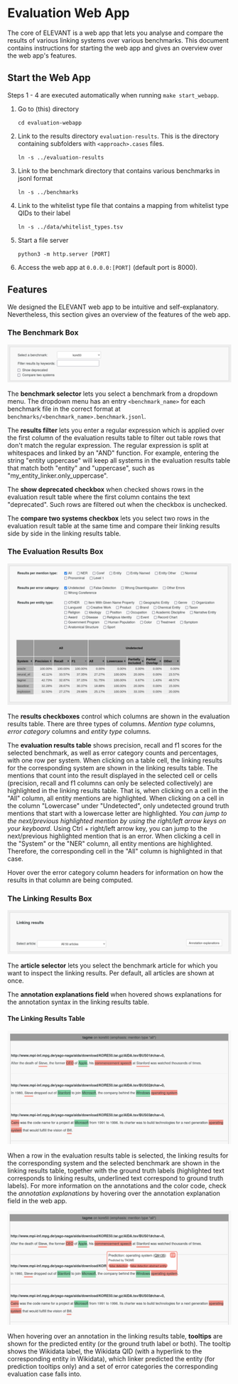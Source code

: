 # Evaluation Web App

The core of ELEVANT is a web app that lets you analyse and compare the results of various linking systems over various
 benchmarks. This document contains instructions for starting the web app and gives an overview over the web app's
 features.

## Start the Web App

Steps 1 - 4 are executed automatically when running `make start_webapp`. 
1. Go to (this) directory

       cd evaluation-webapp

2. Link to the results directory `evaluation-results`. This is the directory containing subfolders with
`<approach>.cases` files.

       ln -s ../evaluation-results

3. Link to the benchmark directory that contains various benchmarks in jsonl format

       ln -s ../benchmarks

4. Link to the whitelist type file that contains a mapping from whitelist type QIDs to their label

       ln -s ../data/whitelist_types.tsv

5. Start a file server

       python3 -m http.server [PORT]

6. Access the web app at `0.0.0.0:[PORT]` (default port is 8000).


## Features
We designed the ELEVANT web app to be intuitive and self-explanatory. Nevertheless, this section gives an overview of
 the features of the web app.

### The Benchmark Box
![](img/box1_w_border.png)

The **benchmark selector** lets you select a benchmark from a dropdown menu. The dropdown menu has an entry
 `<benchmark_name>` for each benchmark file in the correct format at
 `benchmarks/<benchmark_name>.benchmark.jsonl`.

The **results filter** lets you enter a regular expression which is applied over the first column of the evaluation
 results table to filter out table rows that don't match the regular expression. The regular expression is split at
 whitespaces and linked by an "AND" function. For example, entering the string "entity uppercase" will keep all systems
 in the evaluation results table that match both "entity" and "uppercase", such as "my_entity_linker.only_uppercase".

The **show deprecated checkbox** when checked shows rows in the evaluation result table where the first column contains
 the text "deprecated". Such rows are filtered out when the checkbox is unchecked.

The **compare two systems checkbox** lets you select two rows in the evaluation result table at the same time and
 compare their linking results side by side in the linking results table.


### The Evaluation Results Box
![](img/box2_w_border.png)

The **results checkboxes** control which columns are shown in the evaluation results table. There are three types of
 columns. *Mention type* columns, *error category* columns and *entity type* columns. 

The **evaluation results table** shows precision, recall and f1 scores for the selected benchmark, as well as error
 category counts and percentages, with one row per system. When clicking on a table cell, the linking results for the
 corresponding system are shown in the linking results table. The mentions that count into the result displayed in the
 selected cell or cells (precision, recall and f1 columns can only be selected collectively) are highlighted in the
 linking results table. That is, when clicking on a cell in the "All" column, all entity mentions are highlighted. When
 clicking on a cell in the column "Lowercase" under "Undetected", only undetected ground truth mentions that start with
 a lowercase letter are highlighted. *You can jump to the next/previous highlighted mention by using the right/left
 arrow keys on your keyboard*. Using Ctrl + right/left arrow key, you can jump to the next/previous highlighted mention
 that is an error. When clicking a cell in the "System" or the "NER" column, all entity mentions are highlighted.
 Therefore, the corresponding cell in the "All" column is highlighted in that case.

Hover over the error category column headers for information on how the results in that column are being computed.

### The Linking Results Box
![](img/box3_w_border.png)

The **article selector** lets you select the benchmark article for which you want to inspect the linking results. Per
 default, all articles are shown at once.

The **annotation explanations field** when hovered shows explanations for the annotation syntax in the linking
 results table.

#### The Linking Results Table

![](img/linking_results_table.png)

When a row in the evaluation results table is selected, the linking results for the corresponding system and the
 selected benchmark are shown in the linking results table, together with the ground truth labels (highlighted text
 corresponds to linking results, underlined text correspond to ground truth labels). For more information on the
 annotations and the color code, check the *annotation explanations* by hovering over the annotation explanation
 field in the web app.

![](img/linking_results_table_tooltip.png)

When hovering over an annotation in the linking results table, **tooltips** are shown for the predicted entity (or the
 ground truth label or both). The tooltip shows the Wikidata label, the Wikidata QID (with a hyperlink to the
 corresponding entity in Wikidata), which linker predicted the entity (for prediction tooltips only) and a set of error
 categories the corresponding evaluation case falls into.

